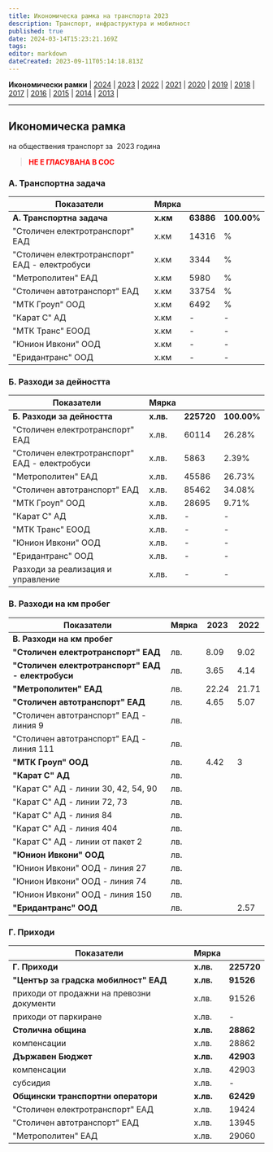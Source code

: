 ```yaml
---
title: Икономическа рамка на транспорта 2023
description: Транспорт, инфраструктура и мобилност
published: true
date: 2024-03-14T15:23:21.169Z
tags: 
editor: markdown
dateCreated: 2023-09-11T05:14:18.813Z
---
```


**Икономически рамки** | [2024](/bg/economics-and-society/economic-framework/2024) | [2023](/bg/economics-and-society/economic-framework/2023) | [2022](/bg/economics-and-society/economic-framework/2022) | [2021](/bg/economics-and-society/economic-framework/2021) | [2020](/bg/economics-and-society/economic-framework/2020) | [2019](/bg/economics-and-society/economic-framework/2019) | [2018](/bg/economics-and-society/economic-framework/2018) | [2017](/bg/economics-and-society/economic-framework/2017) | [2016](/bg/economics-and-society/economic-framework/2016) | [2015](/bg/economics-and-society/economic-framework/2015) | [2014](/bg/economics-and-society/economic-framework/2014) | [2013](/bg/economics-and-society/economic-framework/2013) |

---

## **Икономическа рамка**
на обществения транспорт за  2023 година 

> <span style="color:#ff0000"><b>НЕ Е ГЛАСУВАНА В СОС</b><span>

### **А. Транспортна задача**

| Показатели | Мярка |  |     |
| --- | --- | --- | --- |
| **А. Транспортна задача** | **х.км** | **63886** | **100.00%** |
| "Столичен електротранспорт" ЕАД | х.км | 14316 | % |
| "Столичен електротранспорт" ЕАД - електробуси | х.км | 3344 | % |
| "Метрополитен" ЕАД | х.км | 5980 | % |
| "Столичен автотранспорт" ЕАД | х.км | 33754 | % |
| "МТК Гроуп" ООД | х.км | 6492 | % |
| "Карат С" АД | х.км | \-  | \-  |
| "МТК Транс" ЕООД | х.км | \-  | \-  |
| "Юнион Ивкони" ООД | х.км | \-  | \-  |
| "Еридантранс" ООД | х.км | \- | \- |

### Б. Разходи за дейността

| Показатели | Мярка |  |     |
| --- | --- | --- | --- |
| **Б. Разходи за дейността** | **х.лв.** | **225720** | **100.00%** |
| "Столичен електротранспорт" ЕАД | х.лв. | 60114 | 26.28% |
| "Столичен електротранспорт" ЕАД - електробуси | х.лв. | 5863 | 2.39% |
| "Метрополитен" ЕАД | х.лв. | 45586 | 26.73% |
| "Столичен автотранспорт" ЕАД | х.лв. | 85462 | 34.08% |
| "МТК Гроуп" ООД | х.лв. | 28695 | 9.71% |
| "Карат С" АД | х.лв. | \-  | \-  |
| "МТК Транс" ЕООД | х.лв. | \-  | \-  |
| "Юнион Ивкони" ООД | х.лв. | \-  | \-  |
| "Еридантранс" ООД | х.лв. | \- | \- |
| Разходи за реализация и управление | х.лв. | \-  | \-  |

### В. Разходи на км пробег

| Показатели | Мярка |  2023 |  2022 |
| --- | --- | --- | --- |
| **В. Разходи на км пробег** |     |     |     |
| **"Столичен електротранспорт" ЕАД** | лв. | 8.09 | 9.02 |
| **"Столичен електротранспорт" ЕАД - електробуси** | лв. | 3.65 | 4.14 |
| **"Метрополитен" ЕАД** | лв. | 22.24 | 21.71 |
| **"Столичен автотранспорт" ЕАД** | лв. | 4.65 | 5.07 |
| "Столичен автотранспорт" ЕАД - линия 9 | лв. |     |  |
| "Столичен автотранспорт" ЕАД - линия 111 | лв. |     |   |
| **"МТК Гроуп" ООД** | лв. | 4.42   | 3  |
| **"Карат С" АД** | лв. |     |   |
| "Карат С" АД - линии 30, 42, 54, 90 | лв. |     |   |
| "Карат С" АД - линии 72, 73 | лв. |     |   |
| "Карат С" АД - линия 84 | лв. |     |   |
| "Карат С" АД - линия 404 | лв. |     |   |
| "Карат С" АД - линии от пакет 2 | лв. |     |   |
| **"Юнион Ивкони" ООД** | лв. |     |   |
| "Юнион Ивкони" ООД - линия 27 | лв. |     |   |
| "Юнион Ивкони" ООД - линия 74 | лв. |     |   |
| "Юнион Ивкони" ООД - линия 150 | лв. |     |   |
| **"Еридантранс" ООД** | лв. |  | 2.57 |

### Г. Приходи

| Показатели | Мярка |  |
| --- | --- | --- |
| **Г. Приходи** | **х.лв.** | **225720** |
| **"Център за градска мобилност" ЕАД** | **х.лв.** | **91526** |
| приходи от продажни на превозни документи | х.лв. | 91526 |
| приходи от паркиране | х.лв. | \-  |
| **Столична община** | **х.лв.** | **28862** |
| компенсации | х.лв. | 28862 |
| **Държавен Бюджет** | **х.лв.** | **42903** |
| компенсации | х.лв. | 42903 |
| субсидия | х.лв. | \-  |
| **Общински транспортни оператори** | **х.лв.** | **62429** |
| "Столичен електротранспорт" ЕАД | х.лв. | 19424 |
| "Столичен автотранспорт" ЕАД | х.лв. | 13945 |
| "Метрополитен" ЕАД | х.лв. | 29060 |